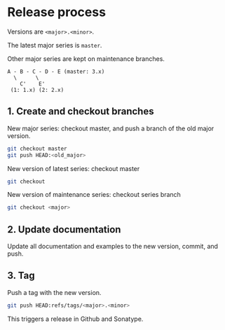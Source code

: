 # Release process

Versions are `<major>.<minor>`.

The latest major series is `master`.

Other major series are kept on maintenance branches.

```
A - B - C - D - E (master: 3.x)
  \      \
    C'    E'
 (1: 1.x) (2: 2.x)
```

## 1. Create and checkout branches

New major series: checkout master, and push a branch of the old major version.

```sh
git checkout master
git push HEAD:<old_major>
```

New version of latest series: checkout master

```sh
git checkout
```

New version of maintenance series: checkout series branch

```sh
git checkout <major>
```

## 2. Update documentation

Update all documentation and examples to the new version, commit, and push.

## 3. Tag

Push a tag with the new version.

```sh
git push HEAD:refs/tags/<major>.<minor>
```

This triggers a release in Github and Sonatype.
